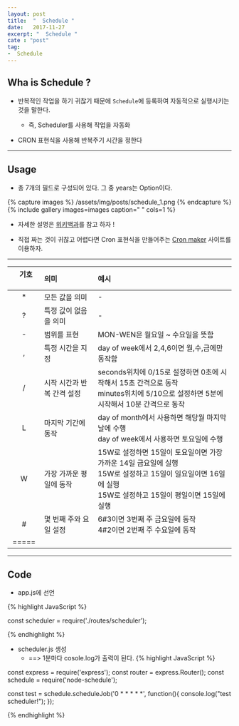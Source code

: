 ```yaml
---
layout: post
title:  "  Schedule "
date:   2017-11-27
excerpt: "  Schedule "
cate : "post"
tag:
-  Schedule
---
```


## Wha is Schedule ?

* 반복적인 작업을 하기 귀찮기 때문에 `Schedule`에 등록하여 자동적으로 실행시키는 것을 말한다.
    * 즉, Scheduler를 사용해 작업을 자동화

* CRON 표현식을 사용해 반복주기 시간을 정한다


---

## Usage

* 총 7개의 필드로 구성되어 있다. 그 중 years는 Option이다.

{% capture images %}
	/assets/img/posts/schedule_1.png
{% endcapture %}
{% include gallery images=images caption=" " cols=1 %}

* 자세한 설명은 [위키백과](https://en.wikipedia.org/wiki/Cron#CRON_expression)를 참고 하자 !

* 직접 짜는 것이 귀찮고 어렵다면 Cron 표현식을 만들어주는 [Cron maker](http://www.cronmaker.com/) 사이트를 이용하자. 

---

| &nbsp; &nbsp; 기호 &nbsp; &nbsp; | 의미 | 예시 |
|:-------:|:-------|:-------|
| *     | 모든 값을 의미 | - |
| ?     | 특정 값이 없음을 의미 | - |
| -     | 범위를 표현 |  MON-WEN은 월요일 ~ 수요일을 뜻함 |
| ,     | 특정 시간을 지정 |  day of week에서 2,4,6이면 월,수,금에만 동작함 |
| /     | 시작 시간과 반복 간격 설정| seconds위치에 0/15로 설정하면 0초에 시작해서 15초 간격으로 동작 <br> minutes위치에 5/10으로 설정하면 5분에 시작해서 10분 간격으로 동작 |
| L    | 마지막 기간에 동작 | day of month에서 사용하면 해당월 마지막 날에 수행 <br> day of week에서 사용하면 토요일에 수행 |
| W   |가장 가까운 평일에 동작  | 15W로 설정하면 15일이 토요일이면 가장 가까운 14일 금요일에 실행 <br> 15W로 설정하고 15일이 일요일이면 16일에 실행 <br> 15W로 설정하고 15일이 평일이면 15일에 실행 |
| #   | 몇 번째 주와 요일 설정  | 6#3이면 3번째 주 금요일에 동작 <br> 4#2이면 2번째 주 수요일에 동작 |
|=====


--- 

## Code 

* app.js에 선언


{% highlight JavaScript %}

const scheduler = require('./routes/scheduler');

{% endhighlight %}


* scheduler.js 생성
    * ==> 1분마다 cosole.log가 출력이 된다.
{% highlight JavaScript %}

const express = require('express');
const router = express.Router();
const schedule = require('node-schedule');

const test = schedule.scheduleJob('0 * * * * *', function(){
  console.log("test scheduler!");
});

{% endhighlight %}

